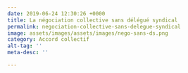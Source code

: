 ```yaml
---
date: 2019-06-24 12:30:26 +0000
title: La négociation collective sans délégué syndical
permalink: negociation-collective-sans-delegue-syndical
image: assets/images/assets/images/nego-sans-ds.png
category: Accord collectif
alt-tag: ''
meta-desc: ''

---
```

